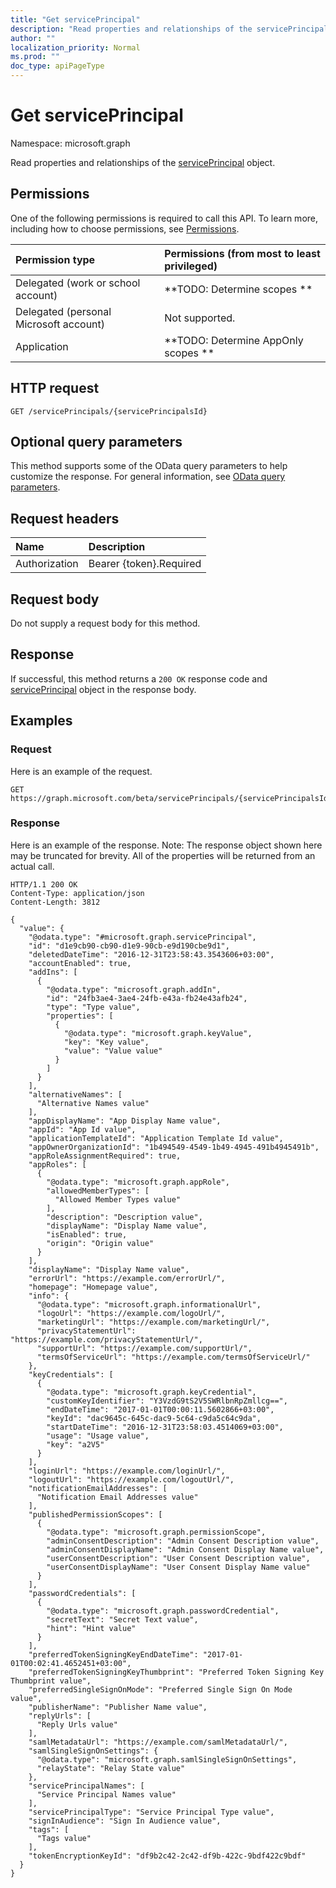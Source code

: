 ```yaml
---
title: "Get servicePrincipal"
description: "Read properties and relationships of the servicePrincipal object."
author: ""
localization_priority: Normal
ms.prod: ""
doc_type: apiPageType
---
```


# Get servicePrincipal

Namespace: microsoft.graph

Read properties and relationships of the [servicePrincipal](../resources/serviceprincipal.md) object.

## Permissions
One of the following permissions is required to call this API. To learn more, including how to choose permissions, see [Permissions](/concepts/permissions-reference.md).

|Permission type|Permissions (from most to least privileged)|
|:---|:---|
|Delegated (work or school account)|**TODO: Determine scopes **|
|Delegated (personal Microsoft account)|Not supported.|
|Application|**TODO: Determine AppOnly scopes **|

## HTTP request
<!-- {
  "blockType": "ignored"
}
-->
``` http
GET /servicePrincipals/{servicePrincipalsId}
```

## Optional query parameters
This method supports some of the OData query parameters to help customize the response. For general information, see [OData query parameters](/graph/query-parameters).

## Request headers
|Name|Description|
|:---|:---|
|Authorization|Bearer {token}.Required|

## Request body
Do not supply a request body for this method.

## Response
If successful, this method returns a `200 OK` response code and [servicePrincipal](../resources/serviceprincipal.md) object in the response body.

## Examples

### Request
Here is an example of the request.
<!-- {
  "blockType": "request",
  "name": "get_serviceprincipal"
}
-->
``` http
GET https://graph.microsoft.com/beta/servicePrincipals/{servicePrincipalsId}
```

### Response
Here is an example of the response. Note: The response object shown here may be truncated for brevity. All of the properties will be returned from an actual call.
<!-- {
  "blockType": "response",
  "truncated": true,
  "@odata.type": "microsoft.graph.servicePrincipal"
}
-->
``` http
HTTP/1.1 200 OK
Content-Type: application/json
Content-Length: 3812

{
  "value": {
    "@odata.type": "#microsoft.graph.servicePrincipal",
    "id": "d1e9cb90-cb90-d1e9-90cb-e9d190cbe9d1",
    "deletedDateTime": "2016-12-31T23:58:43.3543606+03:00",
    "accountEnabled": true,
    "addIns": [
      {
        "@odata.type": "microsoft.graph.addIn",
        "id": "24fb3ae4-3ae4-24fb-e43a-fb24e43afb24",
        "type": "Type value",
        "properties": [
          {
            "@odata.type": "microsoft.graph.keyValue",
            "key": "Key value",
            "value": "Value value"
          }
        ]
      }
    ],
    "alternativeNames": [
      "Alternative Names value"
    ],
    "appDisplayName": "App Display Name value",
    "appId": "App Id value",
    "applicationTemplateId": "Application Template Id value",
    "appOwnerOrganizationId": "1b494549-4549-1b49-4945-491b4945491b",
    "appRoleAssignmentRequired": true,
    "appRoles": [
      {
        "@odata.type": "microsoft.graph.appRole",
        "allowedMemberTypes": [
          "Allowed Member Types value"
        ],
        "description": "Description value",
        "displayName": "Display Name value",
        "isEnabled": true,
        "origin": "Origin value"
      }
    ],
    "displayName": "Display Name value",
    "errorUrl": "https://example.com/errorUrl/",
    "homepage": "Homepage value",
    "info": {
      "@odata.type": "microsoft.graph.informationalUrl",
      "logoUrl": "https://example.com/logoUrl/",
      "marketingUrl": "https://example.com/marketingUrl/",
      "privacyStatementUrl": "https://example.com/privacyStatementUrl/",
      "supportUrl": "https://example.com/supportUrl/",
      "termsOfServiceUrl": "https://example.com/termsOfServiceUrl/"
    },
    "keyCredentials": [
      {
        "@odata.type": "microsoft.graph.keyCredential",
        "customKeyIdentifier": "Y3VzdG9tS2V5SWRlbnRpZmllcg==",
        "endDateTime": "2017-01-01T00:00:11.5602866+03:00",
        "keyId": "dac9645c-645c-dac9-5c64-c9da5c64c9da",
        "startDateTime": "2016-12-31T23:58:03.4514069+03:00",
        "usage": "Usage value",
        "key": "a2V5"
      }
    ],
    "loginUrl": "https://example.com/loginUrl/",
    "logoutUrl": "https://example.com/logoutUrl/",
    "notificationEmailAddresses": [
      "Notification Email Addresses value"
    ],
    "publishedPermissionScopes": [
      {
        "@odata.type": "microsoft.graph.permissionScope",
        "adminConsentDescription": "Admin Consent Description value",
        "adminConsentDisplayName": "Admin Consent Display Name value",
        "userConsentDescription": "User Consent Description value",
        "userConsentDisplayName": "User Consent Display Name value"
      }
    ],
    "passwordCredentials": [
      {
        "@odata.type": "microsoft.graph.passwordCredential",
        "secretText": "Secret Text value",
        "hint": "Hint value"
      }
    ],
    "preferredTokenSigningKeyEndDateTime": "2017-01-01T00:02:41.4652451+03:00",
    "preferredTokenSigningKeyThumbprint": "Preferred Token Signing Key Thumbprint value",
    "preferredSingleSignOnMode": "Preferred Single Sign On Mode value",
    "publisherName": "Publisher Name value",
    "replyUrls": [
      "Reply Urls value"
    ],
    "samlMetadataUrl": "https://example.com/samlMetadataUrl/",
    "samlSingleSignOnSettings": {
      "@odata.type": "microsoft.graph.samlSingleSignOnSettings",
      "relayState": "Relay State value"
    },
    "servicePrincipalNames": [
      "Service Principal Names value"
    ],
    "servicePrincipalType": "Service Principal Type value",
    "signInAudience": "Sign In Audience value",
    "tags": [
      "Tags value"
    ],
    "tokenEncryptionKeyId": "df9b2c42-2c42-df9b-422c-9bdf422c9bdf"
  }
}
```

